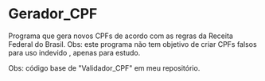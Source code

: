 # Gerador_CPF
Programa que gera novos CPFs de acordo com as regras da Receita Federal do Brasil. Obs: este programa não tem objetivo de criar CPFs falsos para uso indevido , apenas para estudo.

Obs: código base de "Validador_CPF" em meu repositório.
